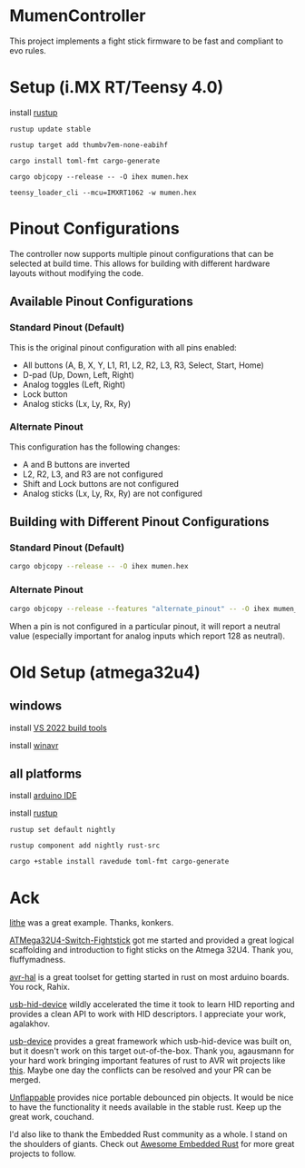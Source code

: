 # MumenController
This project implements a fight stick firmware to be fast and compliant to evo rules. 

# Setup (i.MX RT/Teensy 4.0)
install [rustup ](https://rustup.rs/)

`rustup update stable`

`rustup target add thumbv7em-none-eabihf`

`cargo install toml-fmt cargo-generate`

`cargo objcopy --release -- -O ihex mumen.hex`

`teensy_loader_cli --mcu=IMXRT1062 -w mumen.hex`

# Pinout Configurations

The controller now supports multiple pinout configurations that can be selected at build time. This allows for building with different hardware layouts without modifying the code.

## Available Pinout Configurations

### Standard Pinout (Default)
This is the original pinout configuration with all pins enabled:
- All buttons (A, B, X, Y, L1, R1, L2, R2, L3, R3, Select, Start, Home)
- D-pad (Up, Down, Left, Right)
- Analog toggles (Left, Right)
- Lock button
- Analog sticks (Lx, Ly, Rx, Ry)

### Alternate Pinout
This configuration has the following changes:
- A and B buttons are inverted
- L2, R2, L3, and R3 are not configured
- Shift and Lock buttons are not configured
- Analog sticks (Lx, Ly, Rx, Ry) are not configured

## Building with Different Pinout Configurations

### Standard Pinout (Default)
```bash
cargo objcopy --release -- -O ihex mumen.hex
```

### Alternate Pinout
```bash
cargo objcopy --release --features "alternate_pinout" -- -O ihex mumen_alt.hex
```

When a pin is not configured in a particular pinout, it will report a neutral value (especially important for analog inputs which report 128 as neutral).

# Old Setup (atmega32u4)

## windows
install [VS 2022 build tools](https://visualstudio.microsoft.com/downloads/#other)

install [winavr](https://sourceforge.net/projects/winavr/files/latest/download)

## all platforms
install [arduino IDE](https://www.arduino.cc/en/software/)

install [rustup ](https://rustup.rs/)

`rustup set default nightly`

`rustup component add nightly rust-src`

`cargo +stable install ravedude toml-fmt cargo-generate`

# Ack

[lithe](https://github.com/konkers/lithe) was a great example. Thanks, konkers.

[ATMega32U4-Switch-Fightstick](https://github.com/fluffymadness/ATMega32U4-Switch-Fightstick) got me started and provided a great logical scaffolding and introduction to fight sticks on the Atmega 32U4. Thank you, fluffymadness. 

[avr-hal](https://github.com/rahix/avr-hal) is a great toolset for getting started in rust on most arduino boards. You rock, Rahix.

[usb-hid-device](https://github.com/agalakhov/usbd-hid-device) wildly accelerated the time it took to learn HID reporting and provides a clean API to work with HID descriptors. I appreciate your work, agalakhov.

[usb-device](https://github.com/rust-embedded-community/usb-device) provides a great framework which usb-hid-device was built on, but it doesn't work on this target out-of-the-box. Thank you, agausmann for your hard work bringing important features of rust to AVR wit projects like [this](https://github.com/agausmann/usb-device/tree/bd5a518dff4a688bed05c67c83fea733b69c9623). Maybe one day the conflicts can be resolved and your PR can be merged.

[Unflappable](https://github.com/couchand/unflappable) provides nice portable debounced pin objects. It would be nice to have the functionality it needs available in the stable rust. Keep up the great work, couchand.

I'd also like to thank the Embedded Rust community as a whole. I stand on the shoulders of giants. Check out [Awesome Embedded Rust](https://github.com/rust-embedded/awesome-embedded-rust) for more great projects to follow.
